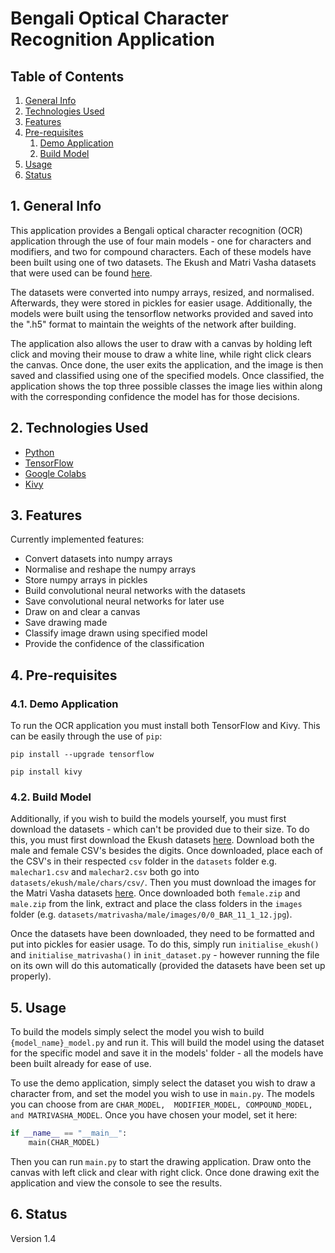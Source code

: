 # **Bengali Optical Character Recognition Application**

## Table of Contents
1. [General Info](#1-general-info)
2. [Technologies Used](#2-technologies-used)
3. [Features](#3-features)
4. [Pre-requisites](#4-pre-requisites)
   1. [Demo Application](#41-demo-application)
   2. [Build Model](#42-build-model)
5. [Usage](#5-usage)
6. [Status](#6-status)


## 1. General Info
This application provides a Bengali optical character recognition (OCR) application through the 
use of four main models - one for characters and modifiers, and two for compound characters. 
Each of these models have been built using one of two datasets. The Ekush and Matri Vasha 
datasets that were used can be found [here](https://shahariarrabby.github.io/ekush/#download).

The datasets were converted into numpy arrays, resized, and normalised. Afterwards, they 
were stored in pickles for easier usage. Additionally, the models were built using the 
tensorflow networks provided and saved into the ".h5" format to maintain the weights of the 
network after building.

The application also allows the user to draw with a canvas by holding left click and moving 
their mouse to draw a white line, while right click clears the canvas. Once done, the user
exits the application, and the image is then saved and classified using one of the specified 
models. Once classified, the application shows the top three possible classes the image lies
within along with the corresponding confidence the model has for those decisions.

## 2. Technologies Used
* [Python](https://www.python.org/)
* [TensorFlow](https://www.tensorflow.org/)
* [Google Colabs](https://research.google.com/colaboratory)
* [Kivy](https://kivy.org/#home)

## 3. Features
Currently implemented features:
* Convert datasets into numpy arrays 
* Normalise and reshape the numpy arrays
* Store numpy arrays in pickles
* Build convolutional neural networks with the datasets
* Save convolutional neural networks for later use
* Draw on and clear a canvas
* Save drawing made
* Classify image drawn using specified model
* Provide the confidence of the classification

## 4. Pre-requisites
### 4.1. Demo Application
To run the OCR application you must install both TensorFlow and Kivy. This can be easily through
the use of `pip`:

```
pip install --upgrade tensorflow

pip install kivy
```

### 4.2. Build Model
Additionally, if you wish to build the models yourself, you must first download the datasets - 
which can't be provided due to their size. To do this, you must first download the Ekush
datasets [here](https://drive.google.com/drive/folders/16iwJuCFrHE0JGGfyuP3KSpvGu1p_SHd0). 
Download both the male and female CSV's besides the digits. Once downloaded, place each of 
the CSV's in their respected `csv` folder in the `datasets` folder e.g. `malechar1.csv` and 
`malechar2.csv` both go into `datasets/ekush/male/chars/csv/`. Then you must download the 
images for the Matri Vasha datasets 
[here](https://drive.google.com/drive/folders/1XAPVD66BzH22W33pdcEmMhGQXwtau0CK). Once downloaded
both `female.zip` and `male.zip` from the link, extract and place the class folders in the 
`images` folder (e.g. `datasets/matrivasha/male/images/0/0_BAR_11_1_12.jpg`).

Once the datasets have been downloaded, they need to be formatted and put into pickles for
easier usage. To do this, simply run `initialise_ekush()` and `initialise_matrivasha()`
in `init_dataset.py` - however running the file on its own will do this automatically (provided
the datasets have been set up properly).

## 5. Usage
To build the models simply select the model you wish to build `{model_name}_model.py` and 
run it. This will build the model using the dataset for the specific model and save it in the
models' folder - all the models have been built already for ease of use.

To use the demo application, simply select the dataset you wish to draw a character from, and set 
the model you wish to use in `main.py`. The models you can choose from are `CHAR_MODEL, 
MODIFIER_MODEL, COMPOUND_MODEL, and MATRIVASHA_MODEL`. Once you have chosen your model, set it here:

```python
if __name__ == "__main__":
    main(CHAR_MODEL)
```

Then you can run `main.py` to start the drawing application. Draw onto the canvas with left click
and clear with right click. Once done drawing exit the application and view the console to see 
the results.

## 6. Status
Version 1.4
